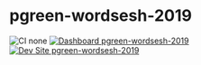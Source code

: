 # pgreen-wordsesh-2019

![CI none](https://img.shields.io/badge/ci-none-orange.svg)
[![Dashboard pgreen-wordsesh-2019](https://img.shields.io/badge/dashboard-pgreen_wordsesh_2019-yellow.svg)](https://dashboard.pantheon.io/sites/f9fc1f69-e623-4bfc-82cf-3614a22f9e64#dev/code)
[![Dev Site pgreen-wordsesh-2019](https://img.shields.io/badge/site-pgreen_wordsesh_2019-blue.svg)](http://dev-pgreen-wordsesh-2019.pantheonsite.io/)